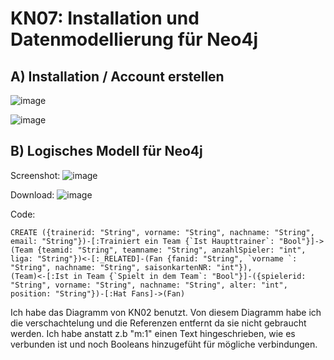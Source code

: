 # KN07: Installation und Datenmodellierung für Neo4j
## A) Installation / Account erstellen 

![image](https://github.com/Rubenizz/m165/assets/112400838/27dd798a-5603-4ed0-a8b3-6089f77d3eb4)

![image](https://github.com/Rubenizz/m165/assets/112400838/8e6ed47d-02cc-461e-94a3-39179d106969)

## B) Logisches Modell für Neo4j 
Screenshot:
![image](https://github.com/Rubenizz/m165/assets/112400838/7e0b8e78-9e2f-4c03-aff4-cb4ba9b3610f)

Download:
![image](https://github.com/Rubenizz/m165/assets/112400838/7ce4079d-0d4d-4b96-99af-2781458ff33a)

Code:
```
CREATE ({trainerid: "String", vorname: "String", nachname: "String", email: "String"})-[:Trainiert ein Team {`Ist Haupttrainer`: "Bool"}]->(Team {teamid: "String", teamname: "String", anzahlSpieler: "int", liga: "String"})<-[:_RELATED]-(Fan {fanid: "String", `vorname `: "String", nachname: "String", saisonkartenNR: "int"}),
(Team)<-[:Ist in Team {`Spielt in dem Team`: "Bool"}]-({spielerid: "String", vorname: "String", nachname: "String", alter: "int", position: "String"})-[:Hat Fans]->(Fan)
```
Ich habe das Diagramm von KN02 benutzt. Von diesem Diagramm habe ich die verschachtelung und die Referenzen entfernt da sie nicht gebraucht werden. Ich habe anstatt z.b "m:1" einen Text hingeschrieben, wie es verbunden ist und noch Booleans hinzugefüht für mögliche verbindungen.

